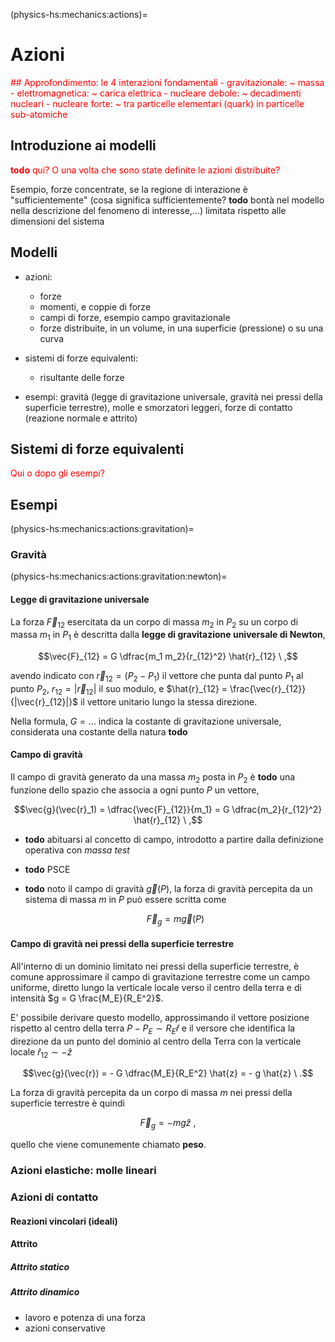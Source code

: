 (physics-hs:mechanics:actions)=
# Azioni

<span style="color:red">
## Approfondimento: le 4 interazioni fondamentali
- gravitazionale: ~ massa
- elettromagnetica: ~ carica elettrica
- nucleare debole: ~ decadimenti nucleari
- nucleare forte: ~ tra particelle elementari (quark) in particelle sub-atomiche
</span>

## Introduzione ai modelli
<span style="color:red">**todo** qui? O una volta che sono state definite le azioni distribuite?</span>

Esempio, forze concentrate, se la regione di interazione è "sufficientemente" (cosa significa sufficientemente? **todo** bontà nel modello nella descrizione del fenomeno di interesse,...) limitata rispetto alle dimensioni del sistema

## Modelli
- azioni:
  - forze
  - momenti, e coppie di forze
  - campi di forze, esempio campo gravitazionale
  - forze distribuite, in un volume, in una superficie (pressione) o su una curva

- sistemi di forze equivalenti:
  - risultante delle forze

- esempi: gravità (legge di gravitazione universale, gravità nei pressi della superficie terrestre), molle e smorzatori leggeri, forze di contatto (reazione normale e attrito)

## Sistemi di forze equivalenti
<span style="color:red">Qui o dopo gli esempi?</span>

## Esempi

(physics-hs:mechanics:actions:gravitation)=
### Gravità 

(physics-hs:mechanics:actions:gravitation:newton)=
#### Legge di gravitazione universale
La forza $\vec{F}_{12}$ esercitata da un corpo di massa $m_2$ in $P_2$ su un corpo di massa $m_1$ in $P_1$ è descritta dalla **legge di gravitazione universale di Newton**,

$$\vec{F}_{12} = G \dfrac{m_1 m_2}{r_{12}^2} \hat{r}_{12} \ ,$$

avendo indicato con $\vec{r}_{12} = (P_2 - P_1)$ il vettore che punta dal punto $P_1$ al punto $P_2$, $r_{12} = |\vec{r}_{12}|$ il suo modulo, e $\hat{r}_{12} = \frac{\vec{r}_{12}}{|\vec{r}_{12}|}$ il vettore unitario lungo la stessa direzione.

Nella formula, $G = \dots$ indica la costante di gravitazione universale, considerata una costante della natura **todo**

#### Campo di gravità

Il campo di gravità generato da una massa $m_2$ posta in $P_2$ è **todo** una funzione dello spazio che associa a ogni punto $P$ un vettore,

$$\vec{g}(\vec{r}_1) = \dfrac{\vec{F}_{12}}{m_1} = G \dfrac{m_2}{r_{12}^2} \hat{r}_{12} \ ,$$

- **todo** abituarsi al concetto di campo, introdotto a partire dalla definizione operativa con *massa test*
- **todo** PSCE
- **todo** noto il campo di gravità $\vec{g}(P)$, la forza di gravità percepita da un sistema di massa $m$ in $P$ può essere scritta come

  $$\vec{F}_g = m \vec{g}(P)$$

#### Campo di gravità nei pressi della superficie terrestre
All'interno di un dominio limitato nei pressi della superficie terrestre, è comune approssimare il campo di gravitazione terrestre come un campo uniforme, diretto lungo la verticale locale verso il centro della terra e di intensità $g = G \frac{M_E}{R_E^2}$.

E' possibile derivare questo modello, approssimando il vettore posizione rispetto al centro della terra $P - P_E \sim R_E \hat{r}$ e il versore che identifica la direzione da un punto del dominio al centro della Terra con la verticale locale $\hat{r}_{12} \sim - \hat{z}$

$$\vec{g}(\vec{r}) = - G \dfrac{M_E}{R_E^2} \hat{z} = - g \hat{z} \ .$$

La forza di gravità percepita da un corpo di massa $m$ nei pressi della superficie terrestre è quindi 

$$\vec{F}_g = - m g \hat{z} \ ,$$

quello che viene comunemente chiamato **peso**.

### Azioni elastiche: molle lineari

### Azioni di contatto
#### Reazioni vincolari (ideali)

#### Attrito
##### Attrito statico
##### Attrito dinamico

- lavoro e potenza di una forza
- azioni conservative
